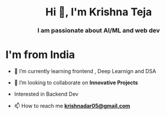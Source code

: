 <h1 align="center">Hi 👋, I'm Krishna Teja</h1>
<h3 align="center">I am passionate about AI/ML and web dev</h3>

<h1>I'm from India</h1>

- 🌱 I’m currently learning frontend , Deep Learnign and DSA

- 👯 I’m looking to collaborate on **Innovative Projects**

- Interested in Backend Dev

- 📫 How to reach me **krishnadar05@gmail.com**
